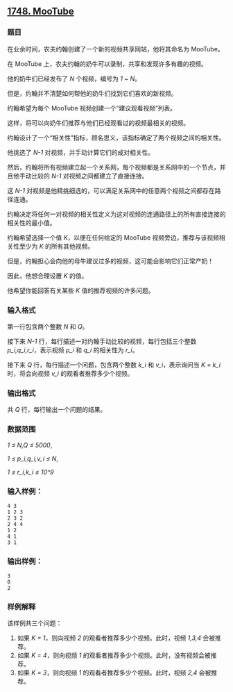 ## [1748. MooTube](https://www.acwing.com/problem/content/1750/)

### 题目

在业余时间，农夫约翰创建了一个新的视频共享网站，他将其命名为 MooTube。

在 MooTube 上，农夫约翰的奶牛可以录制，共享和发现许多有趣的视频。

他的奶牛们已经发布了 *N* 个视频，编号为 *1 ~ N*。

但是，约翰并不清楚如何帮他的奶牛们找到它们喜欢的新视频。

约翰希望为每个 MooTube 视频创建一个“建议观看视频”列表。

这样，将可以向奶牛们推荐与他们已经观看过的视频最相关的视频。

约翰设计了一个“相关性”指标，顾名思义，该指标确定了两个视频之间的相关性。

他挑选了 *N-1* 对视频，并手动计算它们的成对相关性。

然后，约翰将所有视频建立起一个关系网，每个视频都是关系网中的一个节点，并且他手动比较的 *N-1* 对视频之间都建立了直接连接。

这 *N-1* 对视频是他精挑细选的，可以满足关系网中的任意两个视频之间都存在路径连通。

约翰决定将任何一对视频的相关性定义为这对视频的连通路径上的所有直接连接的相关性的最小值。

约翰希望选择一个值 *K*，以便在任何给定的 MooTube 视频旁边，推荐与该视频相关性至少为 *K* 的所有其他视频。

但是，约翰担心会向他的母牛建议过多的视频，这可能会影响它们正常产奶！

因此，他想合理设置 *K* 的值。

他希望你能回答有关某些 *K* 值的推荐视频的许多问题。

### 输入格式

第一行包含两个整数 *N* 和 *Q*。

接下来 *N-1* 行，每行描述一对约翰手动比较的视频，每行包括三个整数 *p_i,q_i,r_i*，表示视频 *p_i* 和 *q_i* 的相关性为 *r_i*。

接下来 *Q* 行，每行描述一个问题，包含两个整数 *k_i* 和 *v_i*，表示询问当 *K = k_i* 时，将会向视频 *v_i* 的观看者推荐多少个视频。

### 输出格式

共 *Q* 行，每行输出一个问题的结果。

### 数据范围

*1 ≤ N,Q ≤ 5000*,

*1 ≤ p_i,q_i,v_i ≤ N*,

*1 ≤ r_i,k_i ≤ 10^9*

### 输入样例：

```
4 3
1 2 3
2 3 2
2 4 4
1 2
4 1
3 1
```

### 输出样例：

```
3
0
2
```

### 样例解释

该样例共三个问题：

1. 如果 *K = 1*，则向视频 *2* 的观看者推荐多少个视频。此时，视频 *1,3,4* 会被推荐。
2. 如果 *K = 4*，则向视频 *1* 的观看者推荐多少个视频。此时，没有视频会被推荐。
3. 如果 *K = 3*，则向视频 *1* 的观看者推荐多少个视频。此时，视频 *2,4* 会被推荐。
